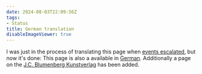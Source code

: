 ```yaml
---
date: 2024-08-03T22:09:56Z
tags:
- Status
title: German translation
disableImageViewer: true
---
```


I was just in the process of translating this page when [events escalated](/post/mystery-again/), but now it's done:
This page is also a available in [German](/de/). Additionally a page on the [J.C. Blumenberg Kunstverlag](/hints/j-c-b/) has been added.
